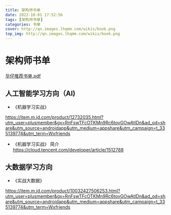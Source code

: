 ```yaml
---
title: 架构师书单
date: 2022-10-01 17:52:56
tags: [架构师书单]
categories: 书单
cover: http://qn.images.lhqmm.com/wikis/book.png
top_img: http://qn.images.lhqmm.com/wikis/book.png
---
```




# 架构师书单

[华仔推荐书单.pdf](华仔推荐书单.pdf)

##  人工智能学习方向（AI)
- 《机器学习实战》

https://item.m.jd.com/product/12732035.html?utm_user=plusmember&gx=RnFswTFcOTKMn9Rc6tovGOwAtlDn&ad_od=share&utm_source=androidapp&utm_medium=appshare&utm_campaign=t_335139774&utm_term=Wxfriends

- 《机器学习实战》 简介  https://cloud.tencent.com/developer/article/1512788

## 大数据学习方向
- 《实战大数据》

https://item.m.jd.com/product/10032427506253.html?utm_user=plusmember&gx=RnFswTFcOTKMn9Rc6tovGOwAtlDn&ad_od=share&utm_source=androidapp&utm_medium=appshare&utm_campaign=t_335139774&utm_term=Wxfriends
